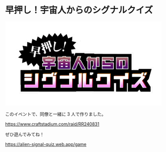 # 早押し！宇宙人からのシグナルクイズ

![image](./ui/public/logo.png)

このイベントで、同僚と一緒に 3 人で作りました。

https://www.craftstadium.com/raid/RR240831

ぜひ遊んでみてね！

https://alien-signal-quiz.web.app/game
